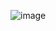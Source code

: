 ![image](https://github.com/Isabellagouveias/tela-de-login-html/assets/83821360/9ad3d160-c728-4c44-9ea4-18a1c3c93864)
